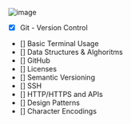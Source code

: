 ![image](https://raw.githubusercontent.com/kamranahmedse/developer-roadmap/master/img/intro.png)

 - [x] Git - Version Control
 - [] Basic Terminal Usage
 - [] Data Structures & Alghoritms
 - [] GitHub
 - [] Licenses
 - [] Semantic Versioning
 - [] SSH
 - [] HTTP/HTTPS and APIs
 - [] Design Patterns
 - [] Character Encodings
